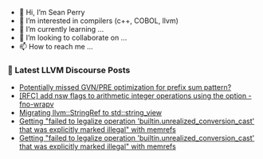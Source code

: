 - 👋 Hi, I’m Sean Perry
- 👀 I’m interested in compilers (c++, COBOL, llvm)
- 🌱 I’m currently learning ...
- 💞️ I’m looking to collaborate on ...
- 📫 How to reach me ...

<!---
s66perry/s66perry is a ✨ special ✨ repository because its `README.md` (this file) appears on your GitHub profile.
You can click the Preview link to take a look at your changes.
--->
### 📕 Latest LLVM Discourse Posts

<!-- DISCOURSE-LLVM:START -->
- [Potentially missed GVN/PRE optimization for prefix sum pattern?](https://discourse.llvm.org/t/potentially-missed-gvn-pre-optimization-for-prefix-sum-pattern/82796#post_1)
- [[RFC] add nsw flags to arithmetic integer operations using the option -fno-wrapv](https://discourse.llvm.org/t/rfc-add-nsw-flags-to-arithmetic-integer-operations-using-the-option-fno-wrapv/77584?page=2#post_24)
- [Migrating llvm::StringRef to std::string_view](https://discourse.llvm.org/t/migrating-llvm-stringref-to-std-string-view/82785#post_6)
- [Getting &quot;failed to legalize operation &#39;builtin.unrealized_conversion_cast&#39; that was explicitly marked illegal&quot; with memrefs](https://discourse.llvm.org/t/getting-failed-to-legalize-operation-builtin-unrealized-conversion-cast-that-was-explicitly-marked-illegal-with-memrefs/82793#post_2)
- [Getting &quot;failed to legalize operation &#39;builtin.unrealized_conversion_cast&#39; that was explicitly marked illegal&quot; with memrefs](https://discourse.llvm.org/t/getting-failed-to-legalize-operation-builtin-unrealized-conversion-cast-that-was-explicitly-marked-illegal-with-memrefs/82793#post_1)
<!-- DISCOURSE-LLVM:END -->
